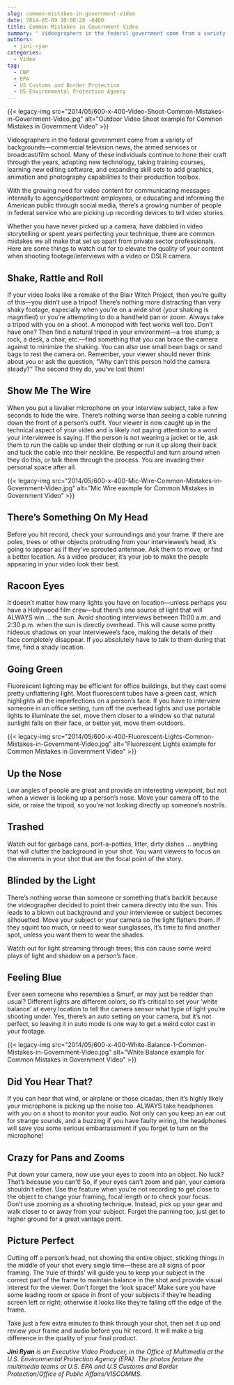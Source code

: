 ```yaml
---
slug: common-mistakes-in-government-video
date: 2014-05-09 10:00:28 -0400
title: Common Mistakes in Government Video
summary: ' Videographers in the federal government come from a variety of backgrounds&mdash;commercial television news, the armed services or broadcast/film school. Many of these individuals continue to hone their craft through the years, adopting new technology, taking training courses, learning new editing software,'
authors:
  - jini-ryan
categories:
  - Video
tag:
  - CBP
  - EPA
  - US Customs and Border Protection
  - US Environmental Protection Agency
---
```


{{< legacy-img src="2014/05/600-x-400-Video-Shoot-Common-Mistakes-in-Government-Video.jpg" alt="Outdoor Video Shoot example for Common Mistakes in Government Video" >}}

Videographers in the federal government come from a variety of backgrounds—commercial television news, the armed services or broadcast/film school. Many of these individuals continue to hone their craft through the years, adopting new technology, taking training courses, learning new editing software, and expanding skill sets to add graphics, animation and photography capabilities to their production toolbox.

With the growing need for video content for communicating messages internally to agency/department employees, or educating and informing the American public through social media, there’s a growing number of people in federal service who are picking up recording devices to tell video stories.

Whether you have never picked up a camera, have dabbled in video storytelling or spent years perfecting your technique, there are common mistakes we all make that set us apart from private sector professionals. Here are some things to watch out for to elevate the quality of your content when shooting footage/interviews with a video or DSLR camera.

## Shake, Rattle and Roll

If your video looks like a remake of the Blair Witch Project, then you’re guilty of this—you didn’t use a tripod! There’s nothing more distracting than very shaky footage, especially when you’re on a wide shot (your shaking is magnified) or you’re attempting to do a handheld pan or zoom. Always take a tripod with you on a shoot. A monopod with feet works well too. Don’t have one? Then find a natural tripod in your environment—a tree stump, a rock, a desk, a chair, etc.—find something that you can brace the camera against to minimize the shaking. You can also use small bean bags or sand bags to rest the camera on. Remember, your viewer should never think about you or ask the question, “Why can’t this person hold the camera steady?” The second they do, you’ve lost them!

## Show Me The Wire

When you put a lavalier microphone on your interview subject, take a few seconds to hide the wire. There’s nothing worse than seeing a cable running down the front of a person’s outfit. Your viewer is now caught up in the technical aspect of your video and is likely not paying attention to a word your interviewee is saying. If the person is not wearing a jacket or tie, ask them to run the cable up under their clothing or run it up along their back and tuck the cable into their neckline. Be respectful and turn around when they do this, or talk them through the process. You are invading their personal space after all.

{{< legacy-img src="2014/05/600-x-400-Mic-Wire-Common-Mistakes-in-Government-Video.jpg" alt="Mic Wire eaxmple for Common Mistakes in Government Video" >}}

## There&#8217;s Something On My Head

Before you hit record, check your surroundings and your frame. If there are poles, trees or other objects protruding from your interviewee’s head, it’s going to appear as if they’ve sprouted antennae. Ask them to move, or find a better location. As a video producer, it’s your job to make the people appearing in your video look their best.

## Racoon Eyes

It doesn’t matter how many lights you have on location—unless perhaps you have a Hollywood film crew—but there’s one source of light that will ALWAYS win &#8230; the sun. Avoid shooting interviews between 11:00 a.m. and 2:30 p.m. when the sun is directly overhead. This will cause some pretty hideous shadows on your interviewee’s face, making the details of their face completely disappear. If you absolutely have to talk to them during that time, find a shady location.

## Going Green

Fluorescent lighting may be efficient for office buildings, but they cast some pretty unflattering light. Most fluorescent tubes have a green cast, which highlights all the imperfections on a person’s face. If you have to interview someone in an office setting, turn off the overhead lights and use portable lights to illuminate the set, move them closer to a window so that natural sunlight falls on their face, or better yet, move them outdoors.

{{< legacy-img src="2014/05/600-x-400-Fluorescent-Lights-Common-Mistakes-in-Government-Video.jpg" alt="Fluorescent Lights example for Common Mistakes in Government Video" >}}

## Up the Nose

Low angles of people are great and provide an interesting viewpoint, but not when a viewer is looking up a person’s nose. Move your camera off to the side, or raise the tripod, so you’re not looking directly up someone’s nostrils.

## Trashed

Watch out for garbage cans, port-a-potties, litter, dirty dishes &#8230; anything that will clutter the background in your shot. You want viewers to focus on the elements in your shot that are the focal point of the story.

## Blinded by the Light

There’s nothing worse than someone or something that’s backlit because the videographer decided to point their camera directly into the sun. This leads to a blown out background and your interviewee or subject becomes silhouetted. Move your subject or your camera so the light flatters them. If they squint too much, or need to wear sunglasses, it’s time to find another spot, unless you want them to wear the shades.

Watch out for light streaming through trees; this can cause some weird plays of light and shadow on a person’s face.

## Feeling Blue

Ever seen someone who resembles a Smurf, or may just be redder than usual? Different lights are different colors, so it’s critical to set your ‘white balance’ at every location to tell the camera sensor what type of light you’re shooting under. Yes, there’s an auto setting on your camera, but it’s not perfect, so leaving it in auto mode is one way to get a weird color cast in your footage.

{{< legacy-img src="2014/05/600-x-400-White-Balance-1-Common-Mistakes-in-Government-Video.jpg" alt="White Balance example for Common Mistakes in Government Video" >}}

## Did You Hear That?

If you can hear that wind, or airplane or those cicadas, then it’s highly likely your microphone is picking up the noise too. ALWAYS take headphones with you on a shoot to monitor your audio. Not only can you keep an ear out for strange sounds, and a buzzing if you have faulty wiring, the headphones will save you some serious embarrassment if you forget to turn on the microphone!

## Crazy for Pans and Zooms

Put down your camera, now use your eyes to zoom into an object. No luck? That’s because you can’t! So, if your eyes can’t zoom and pan, your camera shouldn’t either. Use the feature when you’re not recording to get close to the object to change your framing, focal length or to check your focus. Don’t use zooming as a shooting technique. Instead, pick up your gear and walk closer to or away from your subject. Forget the panning too; just get to higher ground for a great vantage point.

## Picture Perfect

Cutting off a person’s head, not showing the entire object, sticking things in the middle of your shot every single time—these are all signs of poor framing. The ‘rule of thirds’ will guide you to keep your subject in the correct part of the frame to maintain balance in the shot and provide visual interest for the viewer. Don’t forget the ‘look space!’ Make sure you have some leading room or space in front of your subjects if they’re heading screen left or right; otherwise it looks like they’re falling off the edge of the frame.

Take just a few extra minutes to think through your shot, then set it up and review your frame and audio before you hit record. It will make a big difference in the quality of your final product.

_**Jini Ryan** is an Executive Video Producer, in the Office of Multimedia at the U.S. Environmental Protection Agency (EPA). The photos feature the multimedia teams at U.S. EPA and U.S Customs and Border Protection/Office of Public Affairs/VISCOMMS._